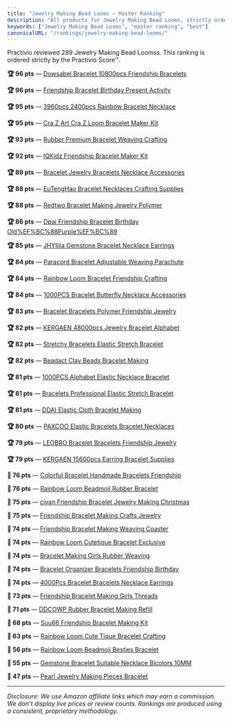 ```yaml
---
title: "Jewelry Making Bead Looms — Master Ranking"
description: "All products for Jewelry Making Bead Looms, strictly ordered by the Practivio Score™."
keywords: ["Jewelry Making Bead Looms", "master ranking", "best"]
canonicalURL: "/rankings/jewelry-making-bead-looms/"
---
```


Practivio reviewed 289 Jewelry Making Bead Loomss. This ranking is ordered strictly by the Practivio Score™.

**🏆 96 pts** — [Dowsabel Bracelet 10800pcs Friendship Bracelets](/products/dowsabel-bracelet-10800pcs-friendship-bracelets-B0F5WF4HRY/)

**🏆 96 pts** — [Friendship Bracelet Birthday Present Activity](/products/friendship-bracelet-birthday-present-activity-B09C1KQG2J/)

**🏆 95 pts** — [3960pcs 2400pcs Rainbow Bracelet Necklace](/products/3960pcs-2400pcs-rainbow-bracelet-necklace-B09KMTP61W/)

**🏆 95 pts** — [Cra Z Art Cra Z Loom Bracelet Maker Kit](/products/cra-z-art-cra-z-loom-bracelet-maker-kit-B00GBBRW76/)

**🏆 93 pts** — [Rubber Premium Bracelet Weaving Crafting](/products/rubber-premium-bracelet-weaving-crafting-B08NYB13TV/)

**🏆 92 pts** — [IQKidz Friendship Bracelet Maker Kit](/products/iqkidz-friendship-bracelet-maker-kit-B08BYNY8Z8/)

**🏆 89 pts** — [Bracelet Jewelry Bracelets Necklace Accessories](/products/bracelet-jewelry-bracelets-necklace-accessories-B0BNQ1XQ6T/)

**🏆 88 pts** — [EuTengHao Bracelet Necklaces Crafting Supplies](/products/eutenghao-bracelet-necklaces-crafting-supplies-B085HNLLL6/)

**🏆 88 pts** — [Redtwo Bracelet Making Jewelry Polymer](/products/redtwo-bracelet-making-jewelry-polymer-B09X9DPDBQ/)

**🏆 86 pts** — [Dpai Friendship Bracelet Birthday Old%EF%BC%88Purple%EF%BC%89](/products/dpai-friendship-bracelet-birthday-oldefbc88purpleefbc89-B0C4TPPF4K/)

**🏆 85 pts** — [JHYlilia Gemstone Bracelet Necklace Earrings](/products/jhylilia-gemstone-bracelet-necklace-earrings-B0C8SKM2YL/)

**🏆 84 pts** — [Paracord Bracelet Adjustable Weaving Parachute](/products/paracord-bracelet-adjustable-weaving-parachute-B07FQNS6YX/)

**🏆 84 pts** — [Rainbow Loom Bracelet Friendship Crafting](/products/rainbow-loom-bracelet-friendship-crafting-B0CVYGNHDZ/)

**🏆 84 pts** — [1000PCS Bracelet Butterfly Necklace Accessories](/products/1000pcs-bracelet-butterfly-necklace-accessories-B0BWNDR624/)

**🏆 83 pts** — [Bracelet Bracelets Polymer Friendship Jewelry](/products/bracelet-bracelets-polymer-friendship-jewelry-B09YY3G8M7/)

**🏆 82 pts** — [KERGAEN 48000pcs Jewelry Bracelet Alphabet](/products/kergaen-48000pcs-jewelry-bracelet-alphabet-B097GYGXQ3/)

**🏆 82 pts** — [Stretchy Bracelets Elastic Stretch Bracelet](/products/stretchy-bracelets-elastic-stretch-bracelet-B07Y83TSSN/)

**🏆 82 pts** — [Beadact Clay Beads Bracelet Making](/products/beadact-clay-beads-bracelet-making-B0CYL8VY7G/)

**🏆 81 pts** — [1000PCS Alphabet Elastic Necklace Bracelet](/products/1000pcs-alphabet-elastic-necklace-bracelet-B07GCDB1VT/)

**🏆 81 pts** — [Bracelets Professional Elastic Stretch Bracelet](/products/bracelets-professional-elastic-stretch-bracelet-B0BB7BTBJB/)

**🏆 81 pts** — [DDAI Elastic Cloth Bracelet Making](/products/ddai-elastic-cloth-bracelet-making-B0DG7VK3HX/)

**🏆 80 pts** — [PAXCOO Elastic Bracelets Bracelet Necklaces](/products/paxcoo-elastic-bracelets-bracelet-necklaces-B0CCNH4KVB/)

**🏆 79 pts** — [LEOBRO Bracelet Bracelets Friendship Jewelry](/products/leobro-bracelet-bracelets-friendship-jewelry-B0CCP86CWP/)

**🏆 79 pts** — [KERGAEN 15600pcs Earring Bracelet Supplies](/products/kergaen-15600pcs-earring-bracelet-supplies-B093ZLRW9M/)

**🛒 76 pts** — [Colorful Bracelet Handmade Bracelets Friendship](/products/colorful-bracelet-handmade-bracelets-friendship-B09TSJL7R2/)

**🛒 76 pts** — [Rainbow Loom Beadmoji Rubber Bracelet](/products/rainbow-loom-beadmoji-rubber-bracelet-B0CF5YQD81/)

**🛒 75 pts** — [civan Friendship Bracelet Jewelry Making Christmas](/products/civan-friendship-bracelet-jewelry-making-christmas-B0D8YQVBCB/)

**🛒 75 pts** — [Friendship Bracelet Making Crafts Jewelry](/products/friendship-bracelet-making-crafts-jewelry-B0CYBNGN9B/)

**🛒 74 pts** — [Friendship Bracelet Making Weaving Coaster](/products/friendship-bracelet-making-weaving-coaster-B0FBFTDKLF/)

**🛒 74 pts** — [Rainbow Loom Cutetique Bracelet Exclusive](/products/rainbow-loom-cutetique-bracelet-exclusive-B0CVYS76YD/)

**🛒 74 pts** — [Bracelet Making Girls Rubber Weaving](/products/bracelet-making-girls-rubber-weaving-B0FD9YGXHB/)

**🛒 74 pts** — [Bracelet Organizer Bracelets Friendship Birthday](/products/bracelet-organizer-bracelets-friendship-birthday-B0FDVJWS37/)

**🛒 74 pts** — [4000Pcs Bracelet Bracelets Necklace Earrings](/products/4000pcs-bracelet-bracelets-necklace-earrings-B0CM3BP96D/)

**🛒 73 pts** — [Friendship Bracelet Making Girls Threads](/products/friendship-bracelet-making-girls-threads-B0F47SBKYP/)

**🛒 71 pts** — [DDCOWP Rubber Bracelet Making Refill](/products/ddcowp-rubber-bracelet-making-refill-B0DFHP7PD5/)

**🛒 68 pts** — [Suu66 Friendship Bracelet Making Kit](/products/suu66-friendship-bracelet-making-kit-B0DCBN7NP9/)

**🛒 63 pts** — [Rainbow Loom Cute Tique Bracelet Crafting](/products/rainbow-loom-cute-tique-bracelet-crafting-B0CVYKYLT9/)

**🚫 56 pts** — [Rainbow Loom Beadmoji Besties Bracelet](/products/rainbow-loom-beadmoji-besties-bracelet-B0CF65QNL7/)

**🚫 55 pts** — [Gemstone Bracelet Suitable Necklace Bicolors 10MM](/products/gemstone-bracelet-suitable-necklace-bicolors-10mm-B0C62MR11N/)

**🚫 47 pts** — [Pearl Jewelry Making Pieces Bracelet](/products/pearl-jewelry-making-pieces-bracelet-B0CC54YWLJ/)

---
_Disclosure: We use Amazon affiliate links which may earn a commission. We don’t display live prices or review counts. Rankings are produced using a consistent, proprietary methodology._
